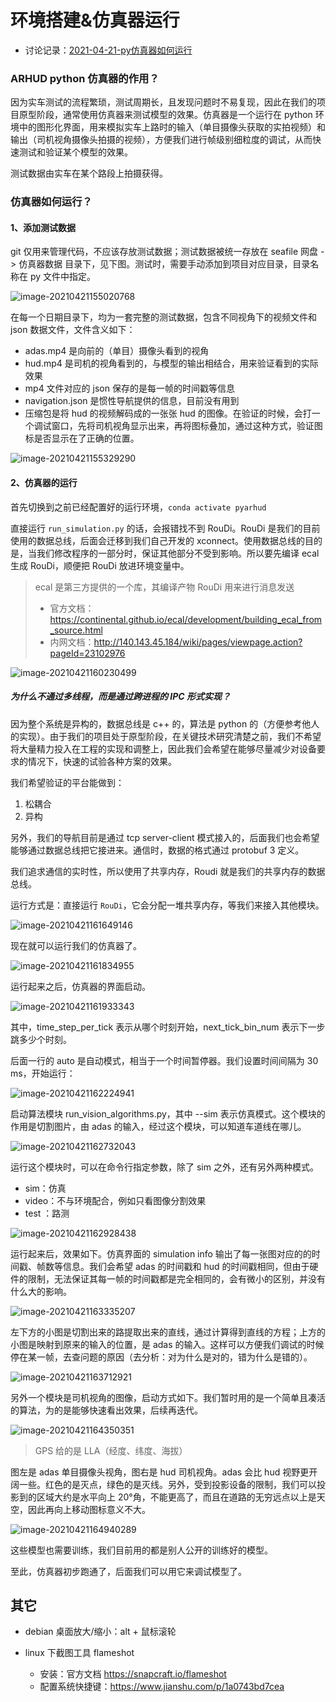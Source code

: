 # 环境搭建&仿真器运行

- 讨论记录：[2021-04-21-py仿真器如何运行](http://140.143.45.184/seafile/#group/5/lib/b487b4c0-fc2b-4a6e-8a48-ccc5f2f86503/项目讨论记录/2021-04-21-巩陆洋-py仿真器如何运行)

### ARHUD python 仿真器的作用？

因为实车测试的流程繁琐，测试周期长，且发现问题时不易复现，因此在我们的项目原型阶段，通常使用仿真器来测试模型的效果。仿真器是一个运行在 python 环境中的图形化界面，用来模拟实车上路时的输入（单目摄像头获取的实拍视频）和输出（司机视角摄像头拍摄的视频），方便我们进行帧级别细粒度的调试，从而快速测试和验证某个模型的效果。

测试数据由实车在某个路段上拍摄获得。

### 仿真器如何运行？

#### 1、添加测试数据

git 仅用来管理代码，不应该存放测试数据；测试数据被统一存放在 seafile 网盘 -> 仿真器数据 目录下，见下图。测试时，需要手动添加到项目对应目录，目录名称在 py 文件中指定。

![image-20210421155020768](../../images/image-20210421155020768.png)

在每一个日期目录下，均为一套完整的测试数据，包含不同视角下的视频文件和 json 数据文件，文件含义如下：

- adas.mp4 是向前的（单目）摄像头看到的视角
- hud.mp4 是司机的视角看到的，与模型的输出相结合，用来验证看到的实际效果
- mp4 文件对应的 json 保存的是每一帧的时间戳等信息
- navigation.json 是惯性导航提供的信息，目前没有用到
- 压缩包是将 hud 的视频解码成的一张张 hud 的图像。在验证的时候，会打一个调试窗口，先将司机视角显示出来，再将图标叠加，通过这种方式，验证图标是否显示在了正确的位置。

![image-20210421155329290](../../images/image-20210421155329290.png)

#### 2、仿真器的运行

首先切换到之前已经配置好的运行环境，`conda activate pyarhud`

直接运行 `run_simulation.py` 的话，会报错找不到 RouDi。RouDi 是我们的目前使用的数据总线，后面会迁移到我们自己开发的 xconnect。使用数据总线的目的是，当我们修改程序的一部分时，保证其他部分不受到影响。所以要先编译 ecal 生成 RouDi，顺便把 RouDi 放进环境变量中。

> ecal 是第三方提供的一个库，其编译产物 RouDi 用来进行消息发送
>
> - 官方文档：https://continental.github.io/ecal/development/building_ecal_from_source.html
> - 内网文档：http://140.143.45.184/wiki/pages/viewpage.action?pageId=23102976

![image-20210421160230499](../../images/image-20210421160230499.png)

##### 为什么不通过多线程，而是通过跨进程的 IPC 形式实现？

因为整个系统是异构的，数据总线是 c++ 的，算法是 python 的（方便参考他人的实现）。由于我们的项目处于原型阶段，在关键技术研究清楚之前，我们不希望将大量精力投入在工程的实现和调整上，因此我们会希望在能够尽量减少对设备要求的情况下，快速的试验各种方案的效果。

我们希望验证的平台能做到：

1. 松耦合
2. 异构

另外，我们的导航目前是通过 tcp server-client 模式接入的，后面我们也会希望能够通过数据总线把它接进来。通信时，数据的格式通过 protobuf 3 定义。

我们追求通信的实时性，所以使用了共享内存，Roudi 就是我们的共享内存的数据总线。

运行方式是：直接运行 `RouDi`，它会分配一堆共享内存，等我们来接入其他模块。

![image-20210421161649146](../../images/image-20210421161649146.png)

现在就可以运行我们的仿真器了。

![image-20210421161834955](../../images/image-20210421161834955.png)

运行起来之后，仿真器的界面启动。

![image-20210421161933343](../../images/image-20210421161933343.png)

其中，time_step_per_tick 表示从哪个时刻开始，next_tick_bin_num 表示下一步跳多少个时刻。

后面一行的 auto 是自动模式，相当于一个时间暂停器。我们设置时间间隔为 30 ms，开始运行：

![image-20210421162224941](../../images/image-20210421162224941.png)

启动算法模块 run_vision_algorithms.py，其中 --sim 表示仿真模式。这个模块的作用是切割图片，由 adas 的输入，经过这个模块，可以知道车道线在哪儿。

![image-20210421162732043](../../images/image-20210421162732043.png)

运行这个模块时，可以在命令行指定参数，除了 sim 之外，还有另外两种模式。

- sim：仿真
- video：不与环境配合，例如只看图像分割效果
- test ：路测

![image-20210421162928438](../../images/image-20210421162928438.png)

运行起来后，效果如下。仿真界面的 simulation info 输出了每一张图对应的的时间戳、帧数等信息。我们会希望 adas 的时间戳和 hud 的时间戳相同，但由于硬件的限制，无法保证其每一帧的时间戳都是完全相同的，会有微小的区别，并没有什么大的影响。

![image-20210421163335207](../../images/image-20210421163335207.png)

左下方的小图是切割出来的路提取出来的直线，通过计算得到直线的方程；上方的小图是映射到原来的输入的位置，是 adas 的输入。这样可以方便我们调试的时候停在某一帧，去查问题的原因（去分析：对为什么是对的，错为什么是错的）。

![image-20210421163712921](../../images/image-20210421163712921.png)

另外一个模块是司机视角的图像，启动方式如下。我们暂时用的是一个简单且凑活的算法，为的是能够快速看出效果，后续再迭代。

![image-20210421164350351](../../images/image-20210421164350351.png)

> GPS 给的是 LLA（经度、纬度、海拔）

图左是 adas 单目摄像头视角，图右是 hud 司机视角。adas 会比 hud 视野更开阔一些。红色的是灭点，绿色的是灭线。另外，受到投影设备的限制，我们可以投影到的区域大约是水平向上 20°角，不能更高了，而且在道路的无穷远点以上是天空，因此再向上移动图标意义不大。

![image-20210421164940289](../../images/image-20210421164940289.png)

这些模型也需要训练，我们目前用的都是别人公开的训练好的模型。

至此，仿真器初步跑通了，后面我们可以用它来调试模型了。



## 其它

- debian 桌面放大/缩小：alt + 鼠标滚轮

- linux 下截图工具 flameshot
  - 安装：官方文档 https://snapcraft.io/flameshot
  - 配置系统快捷键：https://www.jianshu.com/p/1a0743bd7cea